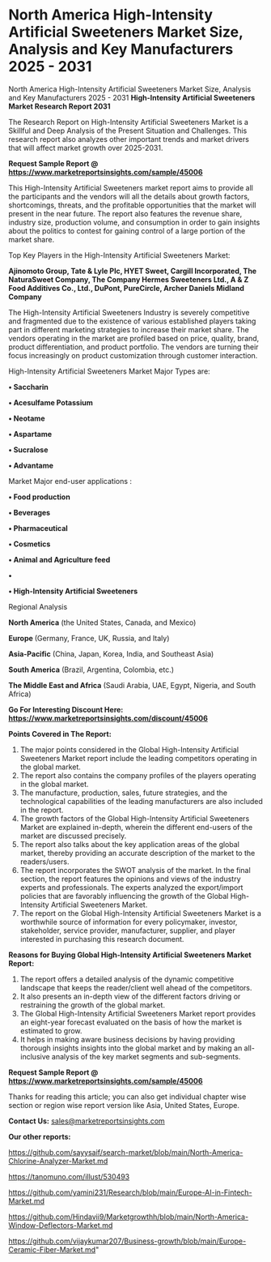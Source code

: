 # North America High-Intensity Artificial Sweeteners Market Size, Analysis and Key Manufacturers 2025 - 2031
North America High-Intensity Artificial Sweeteners Market Size, Analysis and Key Manufacturers 2025 - 2031
<strong>High-Intensity Artificial Sweeteners Market Research Report 2031</strong>

The Research Report on High-Intensity Artificial Sweeteners Market is a Skillful and Deep Analysis of the Present Situation and Challenges. This research report also analyzes other important trends and market drivers that will affect market growth over 2025-2031.

<strong>Request Sample Report @ <a href=https://www.marketreportsinsights.com/sample/45006>https://www.marketreportsinsights.com/sample/45006</a></strong>

This High-Intensity Artificial Sweeteners market report aims to provide all the participants and the vendors will all the details about growth factors, shortcomings, threats, and the profitable opportunities that the market will present in the near future. The report also features the revenue share, industry size, production volume, and consumption in order to gain insights about the politics to contest for gaining control of a large portion of the market share.

Top Key Players in the High-Intensity Artificial Sweeteners Market:

<strong>Ajinomoto Group, Tate & Lyle Plc, HYET Sweet, Cargill Incorporated, The NaturaSweet Company, The Company Hermes Sweeteners Ltd., A & Z Food Additives Co., Ltd., DuPont, PureCircle, Archer Daniels Midland Company</strong>

The High-Intensity Artificial Sweeteners Industry is severely competitive and fragmented due to the existence of various established players taking part in different marketing strategies to increase their market share. The vendors operating in the market are profiled based on price, quality, brand, product differentiation, and product portfolio. The vendors are turning their focus increasingly on product customization through customer interaction.

High-Intensity Artificial Sweeteners Market Major Types are:

<strong>•  Saccharin

•  Acesulfame Potassium

•  Neotame

•  Aspartame

•  Sucralose

•  Advantame</strong>

Market Major end-user applications :

<strong>•  Food production

•  Beverages

•  Pharmaceutical

•  Cosmetics

•  Animal and Agriculture feed

•  

•  High-Intensity Artificial Sweeteners</strong>

Regional Analysis

</u><strong><b>North America</b></strong> (the United States, Canada, and Mexico)

<strong><b>Europe </b></strong>(Germany, France, UK, Russia, and Italy)

<strong><b>Asia-Pacific</b></strong> (China, Japan, Korea, India, and Southeast Asia)

<strong><b>South America</b></strong> (Brazil, Argentina, Colombia, etc.)

<strong><b>The Middle East and Africa</b></strong> (Saudi Arabia, UAE, Egypt, Nigeria, and South Africa)

<strong>Go For Interesting Discount Here: <a href=https://www.marketreportsinsights.com/discount/45006>https://www.marketreportsinsights.com/discount/45006</a></strong>

<strong>Points Covered in The Report:</strong>
<ol>
  <li>The major points considered in the Global High-Intensity Artificial Sweeteners Market report include the leading competitors operating in the global market.</li>
  <li>The report also contains the company profiles of the players operating in the global market.</li>
  <li>The manufacture, production, sales, future strategies, and the technological capabilities of the leading manufacturers are also included in the report.</li>
  <li>The growth factors of the Global High-Intensity Artificial Sweeteners Market are explained in-depth, wherein the different end-users of the market are discussed precisely.</li>
  <li>The report also talks about the key application areas of the global market, thereby providing an accurate description of the market to the readers/users.</li>
  <li>The report incorporates the SWOT analysis of the market. In the final section, the report features the opinions and views of the industry experts and professionals. The experts analyzed the export/import policies that are favorably influencing the growth of the Global High-Intensity Artificial Sweeteners Market.</li>
  <li>The report on the Global High-Intensity Artificial Sweeteners Market is a worthwhile source of information for every policymaker, investor, stakeholder, service provider, manufacturer, supplier, and player interested in purchasing this research document.</li>
</ol>
<strong>Reasons for Buying Global High-Intensity Artificial Sweeteners Market Report:</strong>

<ol>
  <li>The report offers a detailed analysis of the dynamic competitive landscape that keeps the reader/client well ahead of the competitors.</li>
  <li>It also presents an in-depth view of the different factors driving or restraining the growth of the global market.</li>
  <li>The Global High-Intensity Artificial Sweeteners Market report provides an eight-year forecast evaluated on the basis of how the market is estimated to grow.</li>
  <li>It helps in making aware business decisions by having providing thorough insights insights into the global market and by making an all-inclusive analysis of the key market segments and sub-segments.</li>
</ol>
<strong>Request Sample Report @ <a href=https://www.marketreportsinsights.com/sample/45006>https://www.marketreportsinsights.com/sample/45006</a></strong>


Thanks for reading this article; you can also get individual chapter wise section or region wise report version like Asia, United States, Europe.

<strong>Contact Us:</strong>
sales@marketreportsinsights.com

<strong>Our other reports:</strong>

<a href=https://github.com/sayysaif/search-market/blob/main/North-America-Chlorine-Analyzer-Market.md>https://github.com/sayysaif/search-market/blob/main/North-America-Chlorine-Analyzer-Market.md</a>

<a href=https://tanomuno.com/illust/530493>https://tanomuno.com/illust/530493</a>

<a href=https://github.com/yamini231/Research/blob/main/Europe-AI-in-Fintech-Market.md>https://github.com/yamini231/Research/blob/main/Europe-AI-in-Fintech-Market.md</a>

<a href=https://github.com/Hindavii9/Marketgrowthh/blob/main/North-America-Window-Deflectors-Market.md>https://github.com/Hindavii9/Marketgrowthh/blob/main/North-America-Window-Deflectors-Market.md</a>

<a href=https://github.com/vijaykumar207/Business-growth/blob/main/Europe-Ceramic-Fiber-Market.md>https://github.com/vijaykumar207/Business-growth/blob/main/Europe-Ceramic-Fiber-Market.md</a>"
